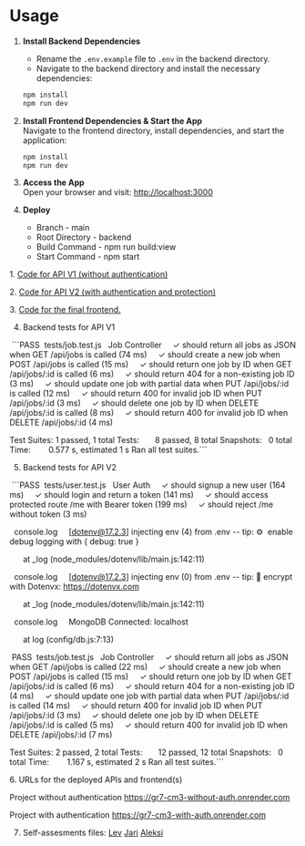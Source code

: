 # Usage

1. **Install Backend Dependencies**  
   
   - Rename the `.env.example` file to `.env` in the backend directory.
   - Navigate to the backend directory and install the necessary dependencies:
   ```sh
   npm install
   npm run dev
   ```

2. **Install Frontend Dependencies & Start the App**  
   Navigate to the frontend directory, install dependencies, and start the application:
   ```sh
   npm install
   npm run dev
   ```

4. **Access the App**  
   Open your browser and visit: [http://localhost:3000](http://localhost:3000)

5. **Deploy**
   - Branch            - main
   - Root Directory    - backend
   - Build Command     - npm run build:view
   - Start Command     - npm start

1. [Code for API V1 (without authentication)](https://github.com/levkaravanov/gr7_cm3_branch3-update-router/tree/main/backend)

2. [Code for API V2 (with authentication and protection)](https://github.com/levkaravanov/gr7_cm3_branch3-update-router/tree/with_auth/backend)

3. [Code for the final frontend.](https://github.com/levkaravanov/gr7_cm3_branch3-update-router/tree/with_auth/frontend)

4. Backend tests for API V1

 ```PASS  tests/job.test.js
  Job Controller
    ✓ should return all jobs as JSON when GET /api/jobs is called (74 ms)
    ✓ should create a new job when POST /api/jobs is called (15 ms)
    ✓ should return one job by ID when GET /api/jobs/:id is called (6 ms)
    ✓ should return 404 for a non-existing job ID (3 ms)
    ✓ should update one job with partial data when PUT /api/jobs/:id is called (12 ms)
    ✓ should return 400 for invalid job ID when PUT /api/jobs/:id (3 ms)
    ✓ should delete one job by ID when DELETE /api/jobs/:id is called (8 ms)
    ✓ should return 400 for invalid job ID when DELETE /api/jobs/:id (4 ms)

Test Suites: 1 passed, 1 total
Tests:       8 passed, 8 total
Snapshots:   0 total
Time:        0.577 s, estimated 1 s
Ran all test suites.```

5. Backend tests for API V2

 ```PASS  tests/user.test.js
  User Auth
    ✓ should signup a new user (164 ms)
    ✓ should login and return a token (141 ms)
    ✓ should access protected route /me with Bearer token (199 ms)
    ✓ should reject /me without token (3 ms)

  console.log
    [dotenv@17.2.3] injecting env (4) from .env -- tip: ⚙️  enable debug logging with { debug: true }

      at _log (node_modules/dotenv/lib/main.js:142:11)

  console.log
    [dotenv@17.2.3] injecting env (0) from .env -- tip: 🔐 encrypt with Dotenvx: https://dotenvx.com

      at _log (node_modules/dotenv/lib/main.js:142:11)

  console.log
    MongoDB Connected: localhost

      at log (config/db.js:7:13)

 PASS  tests/job.test.js
  Job Controller
    ✓ should return all jobs as JSON when GET /api/jobs is called (22 ms)
    ✓ should create a new job when POST /api/jobs is called (15 ms)
    ✓ should return one job by ID when GET /api/jobs/:id is called (6 ms)
    ✓ should return 404 for a non-existing job ID (4 ms)
    ✓ should update one job with partial data when PUT /api/jobs/:id is called (14 ms)
    ✓ should return 400 for invalid job ID when PUT /api/jobs/:id (3 ms)
    ✓ should delete one job by ID when DELETE /api/jobs/:id is called (5 ms)
    ✓ should return 400 for invalid job ID when DELETE /api/jobs/:id (7 ms)

Test Suites: 2 passed, 2 total
Tests:       12 passed, 12 total
Snapshots:   0 total
Time:        1.167 s, estimated 2 s
Ran all test suites.```

6. URLs for the deployed APIs and frontend(s)

Project without authentication https://gr7-cm3-without-auth.onrender.com

Project with authentication https://gr7-cm3-with-auth.onrender.com

7. Self-assesments files:
   [Lev](lev.md)
   [Jari](Jari.md)
   [Aleksi](Aleksi.md)
